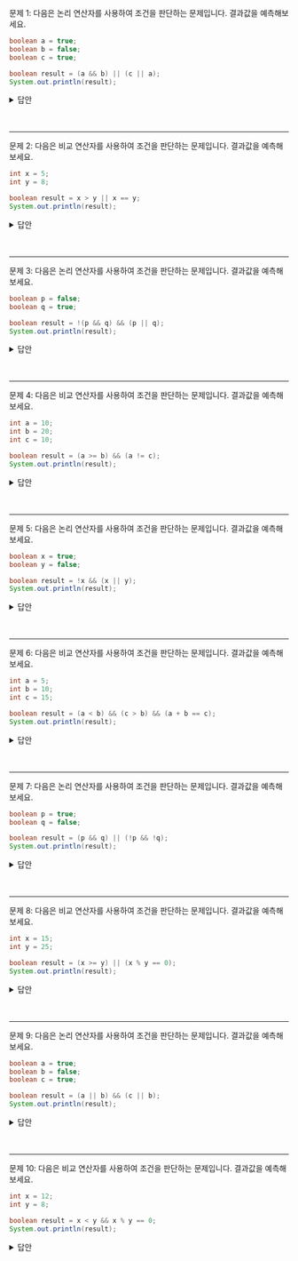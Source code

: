 문제 1:
다음은 논리 연산자를 사용하여 조건을 판단하는 문제입니다. 결과값을 예측해보세요.

```java
boolean a = true;
boolean b = false;
boolean c = true;

boolean result = (a && b) || (c || a);
System.out.println(result);
```

<details>
<summary>
답안
</summary>

결과값은 true입니다.

</details>
<br>
<br>

---

문제 2:
다음은 비교 연산자를 사용하여 조건을 판단하는 문제입니다. 결과값을 예측해보세요.

```java
int x = 5;
int y = 8;

boolean result = x > y || x == y;
System.out.println(result);
```

<details>
<summary>
답안
</summary>

결과값은 false입니다.

</details>
<br>
<br>

---

문제 3:
다음은 논리 연산자를 사용하여 조건을 판단하는 문제입니다. 결과값을 예측해보세요.

```java
boolean p = false;
boolean q = true;

boolean result = !(p && q) && (p || q);
System.out.println(result);
```

<details>
<summary>
답안
</summary>

결과값은 true입니다.

</details>
<br>
<br>

---

문제 4:
다음은 비교 연산자를 사용하여 조건을 판단하는 문제입니다. 결과값을 예측해보세요.

```java
int a = 10;
int b = 20;
int c = 10;

boolean result = (a >= b) && (a != c);
System.out.println(result);
```

<details>
<summary>
답안
</summary>

결과값은 false입니다.

</details>
<br>
<br>

---

문제 5:
다음은 논리 연산자를 사용하여 조건을 판단하는 문제입니다. 결과값을 예측해보세요.

```java
boolean x = true;
boolean y = false;

boolean result = !x && (x || y);
System.out.println(result);
```

<details>
<summary>
답안
</summary>

결과값은 false입니다.

</details>
<br>
<br>

---

문제 6:
다음은 비교 연산자를 사용하여 조건을 판단하는 문제입니다. 결과값을 예측해보세요.

```java
int a = 5;
int b = 10;
int c = 15;

boolean result = (a < b) && (c > b) && (a + b == c);
System.out.println(result);
```

<details>
<summary>
답안
</summary>

결과값은 true입니다.

</details>
<br>
<br>

---

문제 7:
다음은 논리 연산자를 사용하여 조건을 판단하는 문제입니다. 결과값을 예측해보세요.

```java
boolean p = true;
boolean q = false;

boolean result = (p && q) || (!p && !q);
System.out.println(result);
```

<details>
<summary>
답안
</summary>

결과값은 true입니다.

</details>
<br>
<br>

---

문제 8:
다음은 비교 연산자를 사용하여 조건을 판단하는 문제입니다. 결과값을 예측해보세요.

```java
int x = 15;
int y = 25;

boolean result = (x >= y) || (x % y == 0);
System.out.println(result);
```

<details>
<summary>
답안
</summary>

결과값은 false입니다.

</details>
<br>
<br>

---

문제 9:
다음은 논리 연산자를 사용하여 조건을 판단하는 문제입니다. 결과값을 예측해보세요.

```java
boolean a = true;
boolean b = false;
boolean c = true;

boolean result = (a || b) && (c || b);
System.out.println(result);
```

<details>
<summary>
답안
</summary>

결과값은 true입니다.

</details>
<br>
<br>

---

문제 10:
다음은 비교 연산자를 사용하여 조건을 판단하는 문제입니다. 결과값을 예측해보세요.

```java
int x = 12;
int y = 8;

boolean result = x < y && x % y == 0;
System.out.println(result);
```

<details>
<summary>
답안
</summary>

결과값은 false입니다.

</details>
<br>
<br>
